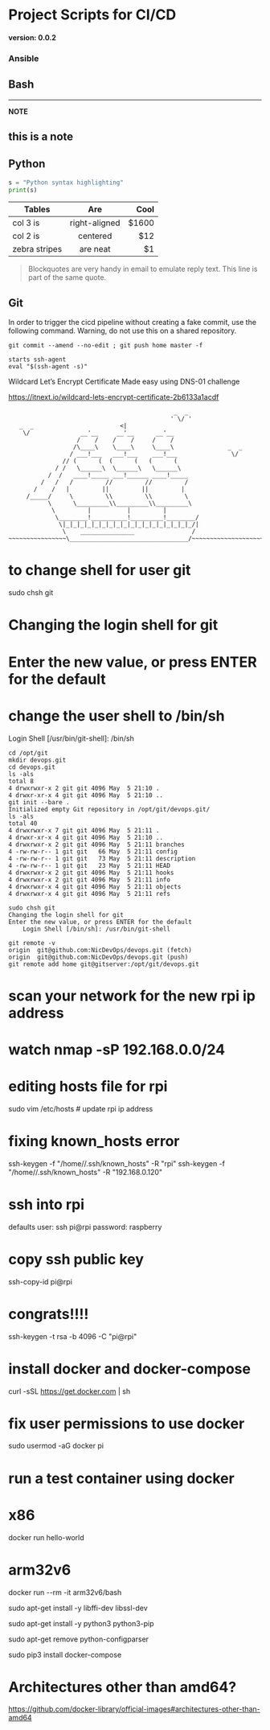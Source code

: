 # Project Scripts for CI/CD

#### version: 0.0.2

### Ansible

## Bash

---
**NOTE**

this is a note
---

## Python

```python
s = "Python syntax highlighting"
print(s)
```

| Tables        | Are           | Cool  |
| ------------- |:-------------:| -----:|
| col 3 is      | right-aligned | $1600 |
| col 2 is      | centered      |   $12 |
| zebra stripes | are neat      |    $1 |


> Blockquotes are very handy in email to emulate reply text.
> This line is part of the same quote.

## Git

In order to trigger the cicd pipeline without creating a fake
commit, use the following command. Warning, do not use this on
a shared repository.

```console
git commit --amend --no-edit ; git push home master -f
```

```console
starts ssh-agent
eval "$(ssh-agent -s)"
```

Wildcard Let’s Encrypt Certificate
Made easy using DNS-01 challenge

https://itnext.io/wildcard-lets-encrypt-certificate-2b6133a1acdf


```console
                                              _  _
                                             ' \/ '
   _  _                        <|
    \/              __'__     __'__      __'__
                   /    /    /    /     /    /
                  /\____\    \____\     \____\               _  _
                 / ___!___   ___!___    ___!___               \/
               // (      (  (      (   (      (
             / /   \______\  \______\   \______\
           /  /   ____!_____ ___!______ ____!_____
         /   /   /         //         //         /
       /    /   |         ||         ||         |
     /_____/     \         \\         \\         \
           \      \_________\\_________\\_________\
            \         |          |         |
             \________!__________!_________!________/
              \|_|_|_|_|_|_|_|_|_|_|_|_|_|_|_|_|_|_/|
               \    _______________                /
~~~~~~~~~~~~~~~~\_________________________________/~~~~~~~~~~~~~~~~~~~~~
```
# to change shell for user git

sudo chsh git

# Changing the login shell for git
# Enter the new value, or press ENTER for the default
# change the user shell to /bin/sh

Login Shell [/usr/bin/git-shell]: /bin/sh

```console
cd /opt/git
mkdir devops.git
cd devops.git
ls -als
total 8
4 drwxrwxr-x 2 git git 4096 May  5 21:10 .
4 drwxr-xr-x 4 git git 4096 May  5 21:10 ..
git init --bare .
Initialized empty Git repository in /opt/git/devops.git/
ls -als
total 40
4 drwxrwxr-x 7 git git 4096 May  5 21:11 .
4 drwxr-xr-x 4 git git 4096 May  5 21:10 ..
4 drwxrwxr-x 2 git git 4096 May  5 21:11 branches
4 -rw-rw-r-- 1 git git   66 May  5 21:11 config
4 -rw-rw-r-- 1 git git   73 May  5 21:11 description
4 -rw-rw-r-- 1 git git   23 May  5 21:11 HEAD
4 drwxrwxr-x 2 git git 4096 May  5 21:11 hooks
4 drwxrwxr-x 2 git git 4096 May  5 21:11 info
4 drwxrwxr-x 4 git git 4096 May  5 21:11 objects
4 drwxrwxr-x 4 git git 4096 May  5 21:11 refs

sudo chsh git
Changing the login shell for git
Enter the new value, or press ENTER for the default
	Login Shell [/bin/sh]: /usr/bin/git-shell
```

```console
git remote -v
origin	git@github.com:NicDevOps/devops.git (fetch)
origin	git@github.com:NicDevOps/devops.git (push)
git remote add home git@gitserver:/opt/git/devops.git
```

# scan your network for the new rpi ip address
# watch nmap -sP 192.168.0.0/24

# editing hosts file for rpi
sudo vim /etc/hosts # update rpi ip address

# fixing known_hosts error
ssh-keygen -f "/home/<user>/.ssh/known_hosts" -R "rpi"
ssh-keygen -f "/home/<user>/.ssh/known_hosts" -R "192.168.0.120"

# ssh into rpi
defaults
user: ssh pi@rpi
password: raspberry

# copy ssh public key
ssh-copy-id pi@rpi

# congrats!!!!


ssh-keygen -t rsa -b 4096 -C "pi@rpi"

# install docker and docker-compose

curl -sSL https://get.docker.com | sh

# fix user permissions to use docker

sudo usermod -aG docker pi

# run a test container using docker

# x86
docker run hello-world

# arm32v6

docker run --rm -it arm32v6/bash



sudo apt-get install -y libffi-dev libssl-dev

sudo apt-get install -y python3 python3-pip

sudo apt-get remove python-configparser

sudo pip3 install docker-compose

# Architectures other than amd64?

https://github.com/docker-library/official-images#architectures-other-than-amd64